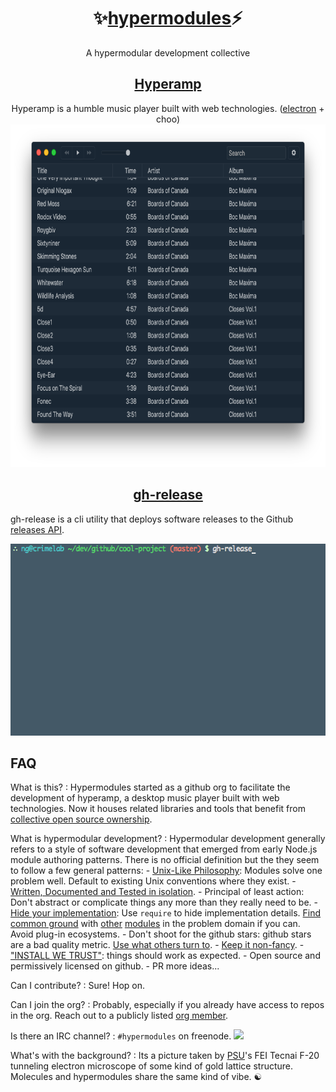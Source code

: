 <h1 align="center">✨<a href="https://github.com/hypermodules">hypermodules</a>⚡️</h1>

<div align="center">A hypermodular development collective</div>

<h2 align="center"><a href="https://github.com/hypermodules/hyperamp">Hyperamp</a></h2>

<div align="center">Hyperamp is a humble music player built with web technologies.  (<a href="http://electron.atom.io">electron</a> + <a hfre="https://choo.io">choo</a>)</div>

<div align="center"><img src="/static/hyperamp-1x.png" srcset="/static/hyperamp-2x.png 2x" height="548" /></div>

<h2 align="center"><a href="https://github.com/hypermodules/gh-release">gh-release</a></h2>

gh-release is a cli utility that deploys software releases to the Github <a href="https://developer.github.com/v3/repos/releases/">releases API</a>.

<div align="center"><img src="/static/gh-release.gif" height="307" /></div>

## FAQ

What is this?
:   Hypermodules started as a github org to facilitate the development of hyperamp, a desktop music player built with web technologies.  Now it houses related libraries and tools that benefit from [collective open source ownership](https://twitter.com/zeke/status/826504522679791616).

What is hypermodular development?
:  Hypermodular development generally refers to a style of software development that emerged from early Node.js module authoring patterns.  There is no official definition but the they seem to follow a few general patterns:
    - [Unix-Like Philosophy](http://substack.net/many_things): Modules solve one problem well.  Default to existing Unix conventions where they exist.
    - [Written, Documented and Tested in isolation](https://gist.github.com/substack/68f8d502be42d5cd4942#gistcomment-1365106).
    - Principal of least action: Don't abstract or complicate things any more than they really need to be.
    - [Hide your implementation](https://opbeat.com/community/posts/hypermodular-development-by-mathias-buus/): Use `require` to hide implementation details.  [Find common ground](https://github.com/maxogden/abstract-blob-store) with [other](https://github.com/juliangruber/abstract-random-access) [modules](https://github.com/Level/abstract-leveldown) in the problem domain if you can.  Avoid plug-in ecosystems.
    - Don't shoot for the github stars: github stars are a bad quality metric.  [Use what others turn to](http://node-modules.com/?u=bcomnes).
    - [Keep it non-fancy](https://github.com/yoshuawuyts/tiny-guide-to-non-fancy-node).
    - ["INSTALL WE TRUST"](http://module.party): things should work as expected.
    - Open source and permissively licensed on github.
    - PR more ideas...

Can I contribute?
:   Sure!  Hop on.

Can I join the org?
:   Probably, especially if you already have access to repos in the org.  Reach out to a publicly listed [org member](https://github.com/orgs/hypermodules/people).

Is there an IRC channel?
:   `#hypermodules` on freenode.
    <a href="https://www.irccloud.com/invite?channel=%23hypermodules&amp;hostname=irc.freenode.net&amp;port=6697&amp;ssl=1" target="_blank"><img src="https://img.shields.io/badge/IRC-%23hypermodules-1e72ff.svg?style=flat-square"  height="20"></a>

What's with the background?
:    Its a picture taken by [PSU](https://www.pdx.edu/cemn/)'s FEI Tecnai F-20 tunneling electron microscope of some kind of gold lattice structure.  Molecules and hypermodules share the same kind of vibe. ☯
